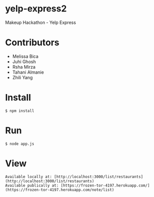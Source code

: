 # yelp-express2
Makeup Hackathon - Yelp Express

# Contributors
* Melissa Bica
* Juhi Ghosh
* Rsha Mirza
* Tahani Almanie
* Zhili Yang

# Install

    $ npm install

# Run

    $ node app.js

# View
    Available locally at: [http://localhost:3000/list/restaurants](http://localhost:3000/list/restaurants)
    Available publically at: [https://frozen-tor-4197.herokuapp.com/](https://frozen-tor-4197.herokuapp.com/note/list)

